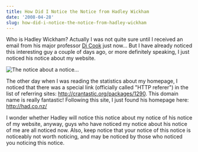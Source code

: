 ```yaml
---
title: How Did I Notice the Notice from Hadley Wickham
date: '2008-04-28'
slug: how-did-i-notice-the-notice-from-hadley-wickham
---
```


Who is Hadley Wickham? Actually I was not quite sure until I received an email from his major professor [Di Cook](http://www.public.iastate.edu/~dicook) just now... But I have already noticed this interesting guy a couple of days ago, or more definitely speaking, I just noticed his notice about my website.

![The notice about a notice...](http://i.imgur.com/d8R3F.jpg)

The other day when I was reading the statistics about my homepage, I noticed that there was a special link (officially called "HTTP referer") in the list of referring sites: <http://crantastic.org/packages/1290>. This domain name is really fantastic! Following this site, I just found his homepage here: <http://had.co.nz/>

I wonder whether Hadley will notice this notice about my notice of his notice of my website, anyway, guys who have noticed my notice about his notice of me are all noticed now. Also, keep notice that your notice of this notice is noticeably not worth noticing, and may be noticed by those who noticed you noticing this notice.
